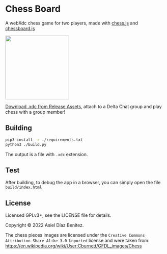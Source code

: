 # Chess Board

A webXdc chess game for two players, made with [chess.js](https://github.com/jhlywa/chess.js) and [chessboard.js](https://chessboardjs.com)

<img width=200 src=https://user-images.githubusercontent.com/9800740/170771375-74f8b87d-e47d-4339-bbf3-3bdbfd5a7cd8.png>

[Download .xdc from Release Assets](https://github.com/webxdc/ChessBoard.xdc/releases), attach to a Delta Chat group and play chess with a group member!

## Building

```sh
pip3 install -r ./requirements.txt
python3 ./build.py
```

The output is a file with `.xdc` extension.

## Test

After building, to debug the app in a browser, you can simply open the file `build/index.html`

## License

Licensed GPLv3+, see the LICENSE file for details.

Copyright © 2022  Asiel Díaz Benítez.

The chess pieces images are licensed under the `Creative Commons Attribution-Share Alike 3.0 Unported` license and were taken from:
https://en.wikipedia.org/wiki/User:Cburnett/GFDL_images/Chess
